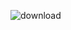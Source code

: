 ![download](https://user-images.githubusercontent.com/61268484/85124242-86adfb00-b1b4-11ea-9e18-57531a65658e.png)

